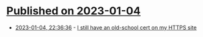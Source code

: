 # [Published on 2023-01-04](index.md)

* [2023-01-04, 22:36:36](https://news.ycombinator.com/item?id=34252917) - [I still have an old-school cert on my HTTPS site](https://rachelbythebay.com/w/2023/01/03/ssl/)
